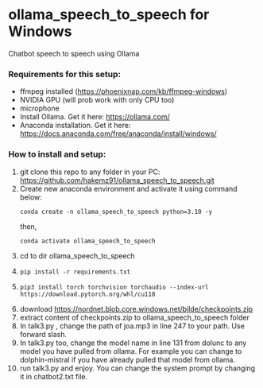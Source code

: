 # ollama_speech_to_speech for Windows
Chatbot speech to speech using Ollama
### Requirements for this setup:
- ffmpeg installed (https://phoenixnap.com/kb/ffmpeg-windows)
- NVIDIA GPU (will prob work with only CPU too)
- microphone
- Install Ollama. Get it here: https://ollama.com/
- Anaconda installation. Get it here: https://docs.anaconda.com/free/anaconda/install/windows/

### How to install and setup:

1. git clone this repo to any folder in your PC: https://github.com/hakemz91/ollama_speech_to_speech.git
2. Create new anaconda environment and activate it using command below:
   ```
   conda create -n ollama_speech_to_speech python=3.10 -y
   ```
   then,
   ```
   conda activate ollama_speech_to_speech
   ```
4. cd to dir ollama_speech_to_speech
5. ```
   pip install -r requirements.txt
   ```
6. ```
   pip3 install torch torchvision torchaudio --index-url https://download.pytorch.org/whl/cu118
   ```
7. download https://nordnet.blob.core.windows.net/bilde/checkpoints.zip
8. extract content of checkpoints.zip to ollama_speech_to_speech folder
9. In talk3.py , change the path of joa.mp3 in line 247 to your path. Use forward slash.
10. In talk3.py too, change the model name in line 131 from dolunc to any model you have pulled from ollama. For example you can change to dolphin-mistral if you have already pulled that model from ollama.
11. run talk3.py and enjoy. You can change the system prompt by changing it in chatbot2.txt file.


